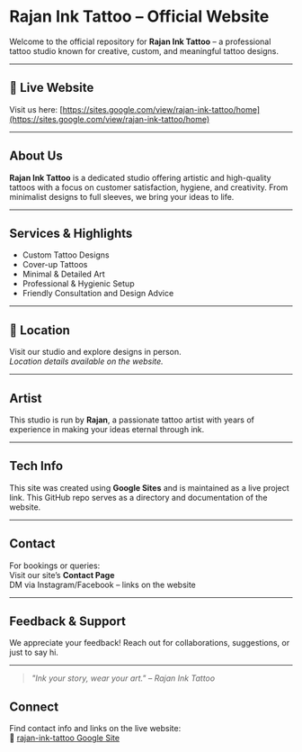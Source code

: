 # Rajan Ink Tattoo – Official Website 

Welcome to the official repository for **Rajan Ink Tattoo** – a professional tattoo studio known for creative, custom, and meaningful tattoo designs.

---

## 🔗 Live Website  
Visit us here: [https://sites.google.com/view/rajan-ink-tattoo/home](https://sites.google.com/view/rajan-ink-tattoo/home)

---

##  About Us  
**Rajan Ink Tattoo** is a dedicated studio offering artistic and high-quality tattoos with a focus on customer satisfaction, hygiene, and creativity. From minimalist designs to full sleeves, we bring your ideas to life.

---

##  Services & Highlights  
- Custom Tattoo Designs  
- Cover-up Tattoos  
- Minimal & Detailed Art  
- Professional & Hygienic Setup  
- Friendly Consultation and Design Advice  

---

## 📍 Location  
 Visit our studio and explore designs in person.  
*Location details available on the website.*

---

## Artist  
This studio is run by **Rajan**, a passionate tattoo artist with years of experience in making your ideas eternal through ink.

---

##  Tech Info  
This site was created using **Google Sites** and is maintained as a live project link. This GitHub repo serves as a directory and documentation of the website.

---

## Contact  
For bookings or queries:  
 Visit our site’s **Contact Page**  
 DM via Instagram/Facebook – links on the website

---

##  Feedback & Support  
We appreciate your feedback! Reach out for collaborations, suggestions, or just to say hi.

---

>  *"Ink your story, wear your art." – Rajan Ink Tattoo*




##  Connect

Find contact info and links on the live website:  
🔗 [rajan-ink-tattoo Google Site](https://sites.google.com/view/rajan-ink-tattoo/home)

